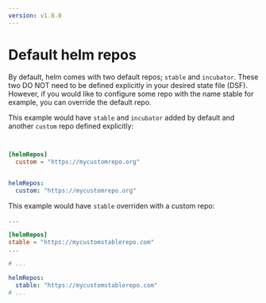 ```yaml
---
version: v1.8.0
---
```


# Default helm repos

By default, helm comes with two default repos; `stable` and `incubator`. These two DO NOT need to be defined explicitly in your desired state file (DSF). However, if you would like to configure some repo with the name stable for example, you can override the default repo.

This example would have `stable` and `incubator` added by default and another `custom` repo defined explicitly:

```toml

 
[helmRepos]
  custom = "https://mycustomrepo.org"

```

```yaml

helmRepos:
  custom: "https://mycustomrepo.org"


```

This example would have `stable` overriden with a custom repo:

```toml
...

[helmRepos]
stable = "https://mycustomstablerepo.com"
...

```

```yaml
# ...

helmRepos:
  stable: "https://mycustomstablerepo.com"
# ...

```
